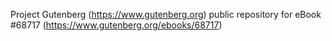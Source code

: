 Project Gutenberg (https://www.gutenberg.org) public repository for
eBook #68717 (https://www.gutenberg.org/ebooks/68717)
